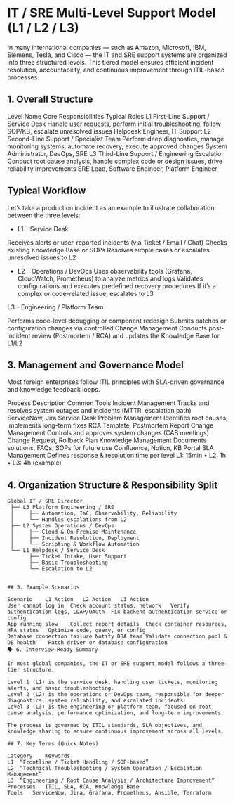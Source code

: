 # IT / SRE Multi-Level Support Model (L1 / L2 / L3)

In many international companies — such as Amazon, Microsoft, IBM, Siemens, Tesla, and Cisco — the IT and SRE support systems are organized into three structured levels. This tiered model ensures efficient incident resolution, accountability, and continuous improvement through ITIL-based processes.

##  1. Overall Structure

Level	Name	Core Responsibilities	Typical Roles
L1	First-Line Support / Service Desk	Handle user requests, perform initial troubleshooting, follow SOP/KB, escalate unresolved issues	Helpdesk Engineer, IT Support
L2	Second-Line Support / Specialist Team	Perform deep diagnostics, manage monitoring systems, automate recovery, execute approved changes	System Administrator, DevOps, SRE
L3	Third-Line Support / Engineering Escalation	Conduct root cause analysis, handle complex code or design issues, drive reliability improvements	SRE Lead, Software Engineer, Platform Engineer

## Typical Workflow

Let’s take a production incident as an example to illustrate collaboration between the three levels:

- L1 – Service Desk

Receives alerts or user-reported incidents (via Ticket / Email / Chat)
Checks existing Knowledge Base or SOPs
Resolves simple cases or escalates unresolved issues to L2

- L2 – Operations / DevOps
Uses observability tools (Grafana, CloudWatch, Prometheus) to analyze metrics and logs
Validates configurations and executes predefined recovery procedures
If it’s a complex or code-related issue, escalates to L3

L3 – Engineering / Platform Team

Performs code-level debugging or component redesign
Submits patches or configuration changes via controlled Change Management
Conducts post-incident review (Postmortem / RCA) and updates the Knowledge Base for L1/L2

## 3. Management and Governance Model

Most foreign enterprises follow ITIL principles with SLA-driven governance and knowledge feedback loops.

Process	Description	Common Tools
Incident Management	Tracks and resolves system outages and incidents (MTTR, escalation path)	ServiceNow, Jira Service Desk
Problem Management	Identifies root causes, implements long-term fixes	RCA Template, Postmortem Report
Change Management	Controls and approves system changes (CAB meetings)	Change Request, Rollback Plan
Knowledge Management	Documents solutions, FAQs, SOPs for future use	Confluence, Notion, KB Portal
SLA Management	Defines response & resolution time per level	L1: 15min • L2: 1h • L3: 4h (example)

## 4. Organization Structure & Responsibility Split
```
Global IT / SRE Director
 ├── L3 Platform Engineering / SRE
 │     ├── Automation, IaC, Observability, Reliability
 │     └── Handles escalations from L2
 ├── L2 System Operations / DevOps
 │     ├── Cloud & On-Premise Maintenance
 │     ├── Incident Resolution, Deployment
 │     └── Scripting & Workflow Automation
 └── L1 Helpdesk / Service Desk
       ├── Ticket Intake, User Support
       ├── Basic Troubleshooting
       └── Escalation to L2


## 5. Example Scenarios

Scenario	L1 Action	L2 Action	L3 Action
User cannot log in	Check account status, network	Verify authentication logs, LDAP/OAuth	Fix backend authentication service or config
App running slow	Collect report details	Check container resources, HPA status	Optimize code, query, or config
Database connection failure	Notify DBA team	Validate connection pool & DB health	Patch driver or database configuration
🗣️ 6. Interview-Ready Summary

In most global companies, the IT or SRE support model follows a three-tier structure.

Level 1 (L1) is the service desk, handling user tickets, monitoring alerts, and basic troubleshooting.
Level 2 (L2) is the operations or DevOps team, responsible for deeper diagnostics, system reliability, and escalated incidents.
Level 3 (L3) is the engineering or platform team, focused on root cause analysis, performance optimization, and long-term improvements.

The process is governed by ITIL standards, SLA objectives, and knowledge sharing to ensure continuous improvement across all levels.

## 7. Key Terms (Quick Notes)

Category	Keywords
L1	“Frontline / Ticket Handling / SOP-based”
L2	“Technical Troubleshooting / System Operation / Escalation Management”
L3	“Engineering / Root Cause Analysis / Architecture Improvement”
Processes	ITIL, SLA, RCA, Knowledge Base
Tools	ServiceNow, Jira, Grafana, Prometheus, Ansible, Terraform
